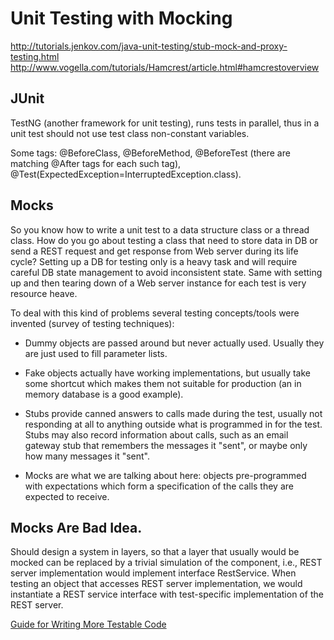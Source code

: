 
# Unit Testing with Mocking
http://tutorials.jenkov.com/java-unit-testing/stub-mock-and-proxy-testing.html
http://www.vogella.com/tutorials/Hamcrest/article.html#hamcrestoverview
## JUnit
TestNG (another framework for unit testing), runs tests in parallel, thus in a unit test should not use test class  non-constant variables.

Some tags: @BeforeClass, @BeforeMethod, @BeforeTest (there are matching @After tags for each such tag), @Test(ExpectedException=InterruptedException.class).

	
## Mocks
So you know how to write a unit test to a data structure class or a thread class. 
How do you go about testing a class that need to store data in DB or send a REST 
request and get response from Web server during its life cycle? 
Setting up a DB for testing only is a heavy task and will require careful DB state 
management to avoid inconsistent state. Same with setting up and then tearing down 
of a Web server instance for each test is very resource heave.

To deal with this kind of problems several testing concepts/tools were invented (survey of testing techniques):

* Dummy objects are passed around but never actually used. Usually they are just used to fill parameter lists.
	
* Fake objects actually have working implementations, but usually take some shortcut which makes them not suitable for production (an in memory database is a good example).
	
* Stubs provide canned answers to calls made during the test, usually not responding at all to anything outside what is programmed in for the test. Stubs may also record information about calls, such as an email gateway stub that remembers the messages it "sent", or maybe only how many messages it "sent".
	
* Mocks are what we are talking about here: objects pre-programmed with expectations which form a specification of the calls they are expected to receive.


## Mocks Are Bad Idea. 
Should design a system in layers, so that a layer that usually would be mocked can be replaced by a trivial simulation of the component, i.e., REST server implementation  would implement interface RestService. When testing an object that accesses REST server implementation, we would instantiate a REST service interface with test-specific implementation of the REST server.

[Guide for Writing More Testable Code](http://misko.hevery.com/code-reviewers-guide/)

	
